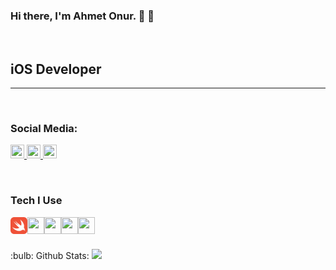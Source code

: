 ### Hi there, I'm Ahmet Onur. :maple_leaf: :herb: 

<br />

## iOS Developer 
<hr />
<br />

### Social Media:

 [<img height="22" width="22" src="https://unpkg.com/simple-icons@v6/icons/linkedin.svg" />
][linked.in]
[<img height="22" width="22" src="https://unpkg.com/simple-icons@v6/icons/twitter.svg" />
][twitter]
[<img height="22" width="22" src="https://unpkg.com/simple-icons@v6/icons/instagram.svg" />
][instagram]

<br />

### Tech I Use
<img align="left" src="https://raw.githubusercontent.com/github/explore/80688e429a7d4ef2fca1e82350fe8e3517d3494d/topics/swift/swift.png" width="27" height="27">

<img align="left" src="https://miro.medium.com/max/384/1*PeFnya42mpOiCvdgm49ifQ.png" width="27" height="27">

<img align="left"  src="https://upload.wikimedia.org/wikipedia/commons/3/33/Figma-logo.svg" width="27" height="27">

<img align="left"  src="https://upload.wikimedia.org/wikipedia/commons/thumb/3/3f/Git_icon.svg/1024px-Git_icon.svg.png" width="27" height="27">

<img align="left"  src="https://developer.apple.com/design/human-interface-guidelines/macos/images/app-icon-realistic-materials_2x.png" width="27" height="27">

<br />
<br />
<br />
<summary>
:bulb: Github Stats:
<img src="https://github-readme-stats.vercel.app/api?username=4os&theme=onedark
">
</summary>



[linked.in]: https://www.linkedin.com/in/aoshn/
[twitter]: https://twitter.com/4osDeep
[instagram]: https://www.instagram.com/ahmetxyz/
